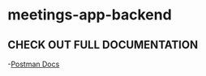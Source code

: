 # meetings-app-backend
 
## CHECK OUT FULL DOCUMENTATION
  -[Postman Docs](https://web.postman.co/workspace/My-Workspace~88129248-fab1-43e1-8d5b-9b838fc37c6d/documentation/16216272-a858b4a3-e913-4d9c-ac75-ab74fc4b34e0)
